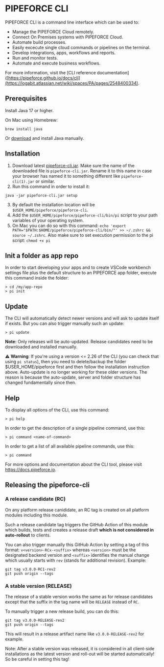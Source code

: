 # PIPEFORCE CLI    

PIPEFORCE CLI is a command line interface which can be used to:

- Manage the PIPEFORCE Cloud remotely.
- Connect On Premises systems with PIPEFORCE Cloud.
- Automate build processes.
- Easily excecute single cloud commands or pipelines on the terminal.
- Develop integrations, apps, workflows and reports.
- Run and monitor tests.
- Automate and execute business workflows.

For more information, visit the [CLI reference documentation]([https://pipeforce.github.io/docs/cli](https://logabit.atlassian.net/wiki/spaces/PA/pages/2548400334).

## Prerequisites

Install Java 17 or higher.

On Mac using Homebrew:

```
brew install java
```

Or [download](https://www.oracle.com/java/technologies/downloads/) and install Java manually.

## Installation

1. Download latest [pipeforce-cli.jar](https://github.com/logabit/pipeforce-cli/releases/latest). Make sure the name of
   the downloaded file is `pipeforce-cli.jar`. Rename it to this name in case your browser has named it to something
   different like `pipeforce-cli(1).jar` or similar.
2. Run this command in order to install it:

```
java -jar pipeforce-cli.jar setup
```

3. By default the installation location will be `$USER_HOME/pipeforce/pipeforce-cli`.
4. Add the `$USER_HOME/pipeforce/pipeforce-cli/bin/pi` script to your path variables of your operating system.
5. On Mac you can do so with this command: `echo 'export PATH="$PATH:$HOME/pipeforce/pipeforce-cli/bin/"' >> ~/.zshrc && source ~/.zshrc`. Also make sure to set execution permission to the pi script: `chmod +x pi`

## Init a folder as app repo

In order to start developing your apps and to create VSCode workbench settings file plus the default structure to an
PIPEFORCE app folder, execute this command inside the folder:

```
> cd /my/app-repo
> pi init
```

## Update

The CLI will automatically detect newer versions and will ask to update itself if exists. But you can also trigger
manually such an update:

```
> pi update
```

**Note:** Only releases will be auto-updated. Release candidates need to be downloaded and installed manually.

:warning: **Warning**: If you're using a version <= 2.26 of the CLI (you can check that using `pi status`), then you
need to delete/backup the folder $USER_HOME/pipeforce first and then follow the installation instruction above.
Auto-update is no longer working for these older versions. The reason is because the auto-update, server and folder
structure has changed fundamentally since then.

## Help

To display all options of the CLI, use this command:

```
> pi help
```

In order to get the description of a single pipeline command, use this:

```
> pi command <name-of-command>
```

In order to get a list of all available pipeline commands, use this:

```
> pi command
```

For more options and documentation about the CLI tool, please visit https://docs.pipeforce.io.

## Releasing the pipeforce-cli

### A release candidate (RC)

On any platform release canididate, an RC tag is created on all platform modules including this module.

Such a release candidate tag triggers the GitHub Action of this module which builds, tests and creates a release draft **which is not considered in auto-rollout** to clients.

You can also trigger manually this GitHub Action by setting a tag of this format: `v<version>-RCx-<suffix>` whereas `<version>` must be the designated backend version and `<suffix>` identifies the manual change which usually starts with `rev` (stands for additional revision). Example:

```
git tag v3.0.0-RC1-rev2
git push origin --tags
```

### A stable version (RELEASE)

The release of a stable version works the same as for release candidates except that the suffix in the tag name will be `RELEASE` instead of `RC`.

To manually trigger a new release build, you can do this:

```
git tag v3.0.0-RELEASE-rev2
git push origin --tags
```
This will result in a release artifact name like `v3.0.0-RELEASE-rev2` for example.

Note: After a stable version was released, it is considered in all client-side installations as the latest version and
roll-out will be started automatically! So be careful in setting this tag!


